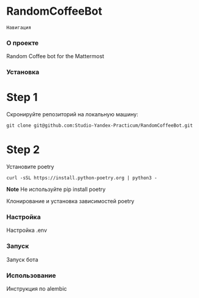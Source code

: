 # RandomCoffeeBot
```
Навигация
```
### О проекте
Random Coffee bot for the Mattermost
### Установка
# Step 1
Скронируйте репозиторий на локальную машину:
```
git clone git@github.com:Studio-Yandex-Practicum/RandomCoffeeBot.git
```
# Step 2
Установите poetry
```
curl -sSL https://install.python-poetry.org | python3 -
```

**Note**
Не используйте pip install poetry


Клонирование и установка зависимостей poetry
### Настройка
Настройка .env 
### Запуск
Запуск бота
### Использование
Инструкция по alembic